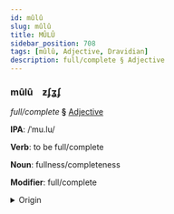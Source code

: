 ```yaml
---
id: mûlû
slug: mûlû
title: MÛLÛ
sidebar_position: 708
tags: [mûlû, Adjective, Dravidian]
description: full/complete § Adjective
---
```


### mûlû&emsp;<span kind="abugida">ƶʄʓʄ</span>

*full/complete* **§** [Adjective](../../tags/Adjective)

**IPA**: /ˈmu.lu/

**Verb**: to be full/complete

**Noun**: fullness/completeness

**Modifier**: full/complete

<details>
    <summary>Origin</summary>
    Tamil முழு muḻu [muɻɯ]<br/>
    <em>Dravidian Language Family</em>
</details>